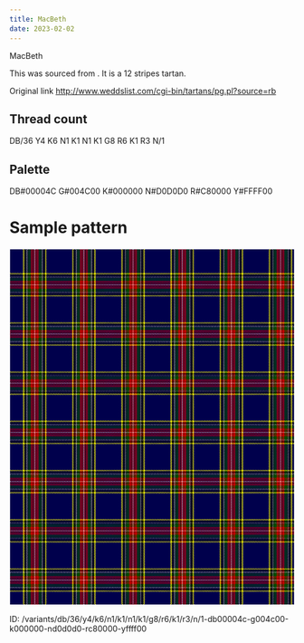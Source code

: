 ```yaml
---
title: MacBeth
date: 2023-02-02
---
```

MacBeth

This was sourced from <no value>.  It is a 12 stripes tartan.

Original link http://www.weddslist.com/cgi-bin/tartans/pg.pl?source=rb

## Thread count
DB/36 Y4 K6 N1 K1 N1 K1 G8 R6 K1 R3 N/1

## Palette
DB#00004C G#004C00 K#000000 N#D0D0D0 R#C80000 Y#FFFF00

# Sample pattern

![Tartan detail](tartan.png "DB/36 Y4 K6 N1 K1 N1 K1 G8 R6 K1 R3 N/1 tartan")

ID: /variants/db/36/y4/k6/n1/k1/n1/k1/g8/r6/k1/r3/n/1-db00004c-g004c00-k000000-nd0d0d0-rc80000-yffff00